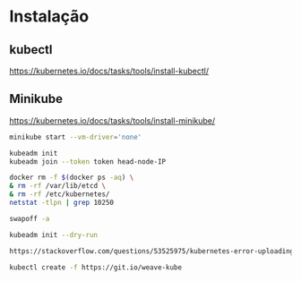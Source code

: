 # Instalação

## kubectl
https://kubernetes.io/docs/tasks/tools/install-kubectl/

## Minikube
https://kubernetes.io/docs/tasks/tools/install-minikube/

```sh
minikube start --vm-driver='none'

kubeadm init
kubeadm join --token token head-node-IP

docker rm -f $(docker ps -aq) \
& rm -rf /var/lib/etcd \
& rm -rf /etc/kubernetes/
netstat -tlpn | grep 10250

swapoff -a

kubeadm init --dry-run

https://stackoverflow.com/questions/53525975/kubernetes-error-uploading-crisocket-timed-out-waiting-for-the-condition

kubectl create -f https://git.io/weave-kube
```